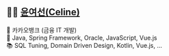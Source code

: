## 👩‍💻 [윤여선(Celine)](https://yeoseon.github.io/)    

:office:  카카오뱅크 (금융 IT 개발)  
:wrench:  Java, Spring Framework, Oracle, JavaScript, Vue.js   
:books:   SQL Tuning, Domain Driven Design, Kotlin, Vue.js, ...  
